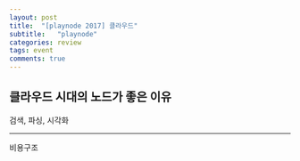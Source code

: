 ```yaml
---
layout: post
title:  "[playnode 2017] 클라우드"
subtitle:   "playnode"
categories: review
tags: event
comments: true
---
```


## 클라우드 시대의 노드가 좋은 이유

검색, 파싱, 시각화

---

비용구조
